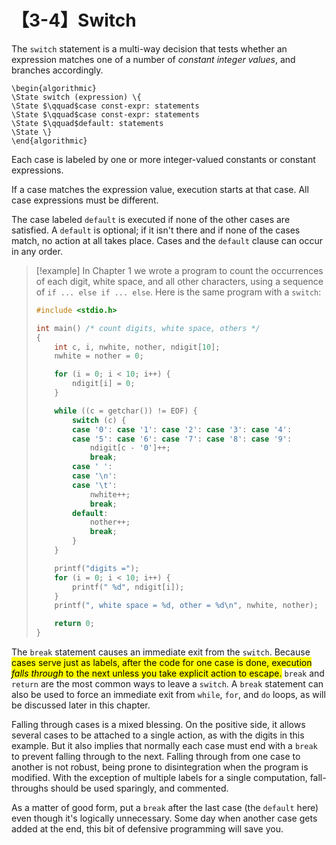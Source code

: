 # 【3-4】Switch

The `switch` statement is a multi-way decision that tests whether an expression matches one of a number of *constant integer values*, and branches accordingly.

```algorithm
\begin{algorithmic}
\State switch (expression) \{
\State $\qquad$case const-expr: statements
\State $\qquad$case const-expr: statements
\State $\qquad$default: statements
\State \}
\end{algorithmic}
```

Each case is labeled by one or more integer-valued constants or constant expressions.

If a case matches the expression value, execution starts at that case. All case expressions must be different.

The case labeled `default` is executed if none of the other cases are satisfied. A `default` is optional; if it isn't there and if none of the cases match, no action at all takes place. Cases and the `default` clause can occur in any order.

> [!example]
> In Chapter 1 we wrote a program to count the occurrences of each digit, white space, and all other characters, using a sequence of `if ... else if ... else`. Here is the same program with a `switch`:
>
> ```c
> #include <stdio.h>
> 
> int main() /* count digits, white space, others */
> {
>     int c, i, nwhite, nother, ndigit[10];
>     nwhite = nother = 0;
> 
>     for (i = 0; i < 10; i++) {
>         ndigit[i] = 0;
>     }
>
>     while ((c = getchar()) != EOF) {
>         switch (c) {
>         case '0': case '1': case '2': case '3': case '4':
>         case '5': case '6': case '7': case '8': case '9':
>             ndigit[c - '0']++;
>             break;
>         case ' ':
>         case '\n':
>         case '\t':
>             nwhite++;
>             break;
>         default:
>             nother++;
>             break;
>         }
>     }
> 
>     printf("digits =");
>     for (i = 0; i < 10; i++) {
>         printf(" %d", ndigit[i]);
>     }
>     printf(", white space = %d, other = %d\n", nwhite, nother);
> 
>     return 0;
> }
> ```

The `break` statement causes an immediate exit from the `switch`. Because <mark>cases serve just as labels, after the code for one case is done, execution *falls through* to the next unless you take explicit action to escape.</mark> `break` and `return` are the most common ways to leave a `switch`. A `break` statement can also be used to force an immediate exit from `while`, `for`, and `do` loops, as will be discussed later in this chapter.

Falling through cases is a mixed blessing. On the positive side, it allows several cases to be attached to a single action, as with the digits in this example. But it also implies that normally each case must end with a `break` to prevent falling through to the next. Falling through from one case to another is not robust, being prone to disintegration when the program is modified. With the exception of multiple labels for a single computation, fall-throughs should be used sparingly, and commented.

As a matter of good form, put a `break` after the last case (the `default` here) even though it's logically unnecessary. Some day when another case gets added at the end, this bit of defensive programming will save you.

